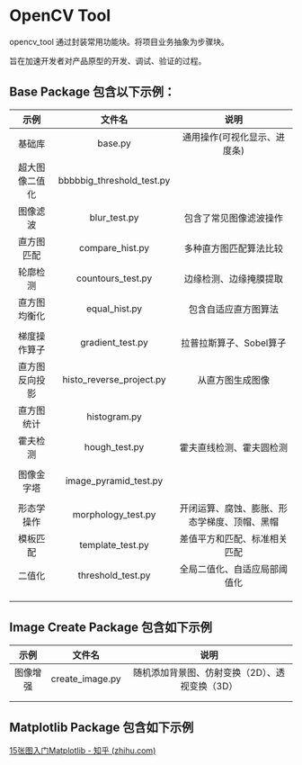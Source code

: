 # OpenCV Tool

opencv_tool 通过封装常用功能块。将项目业务抽象为步骤块。

旨在加速开发者对产品原型的开发、调试、验证的过程。



## Base Package 包含以下示例：

|      示例      |          文件名           |                     说明                     |
| :------------: | :-----------------------: | :------------------------------------------: |
|    基础库      |        base.py           |              通用操作(可视化显示、进度条)                  |
| 超大图像二值化 | bbbbbig_threshold_test.py |                                              |
|    图像滤波    |       blur_test.py        |            包含了常见图像滤波操作            |
|   直方图匹配   |      compare_hist.py      |            多种直方图匹配算法比较            |
|    轮廓检测    |     countours_test.py     |            边缘检测、边缘掩膜提取            |
|  直方图均衡化  |       equal_hist.py       |             包含自适应直方图算法             |
|                |                           |                                              |
|  梯度操作算子  |     gradient_test.py      |           拉普拉斯算子、Sobel算子            |
| 直方图反向投影 | histo_reverse_project.py  |               从直方图生成图像               |
|   直方图统计   |       histogram.py        |                                              |
|    霍夫检测    |       hough_test.py       |           霍夫直线检测、霍夫圆检测           |
|                |                           |                                              |
|   图像金字塔   |   image_pyramid_test.py   |                                              |
|                |                           |                                              |
|   形态学操作   |    morphology_test.py     | 开闭运算、腐蚀、膨胀、形态学梯度、顶帽、黑帽 |
|    模板匹配    |     template_test.py      |         差值平方和匹配、标准相关匹配         |
|     二值化     |     threshold_test.py     |         全局二值化、自适应局部阈值化         |
|                |                           |                                              |
|                |                           |                                              |
|                |                           |                                              |



## Image Create Package 包含如下示例

|   示例   |     文件名      |                      说明                      |
| :------: | :-------------: | :--------------------------------------------: |
| 图像增强 | create_image.py | 随机添加背景图、仿射变换（2D）、透视变换（3D） |
|          |                 |                                                |
|          |                 |                                                |



## Matplotlib Package 包含如下示例

[15张图入门Matplotlib - 知乎 (zhihu.com)](https://zhuanlan.zhihu.com/p/22952801)

